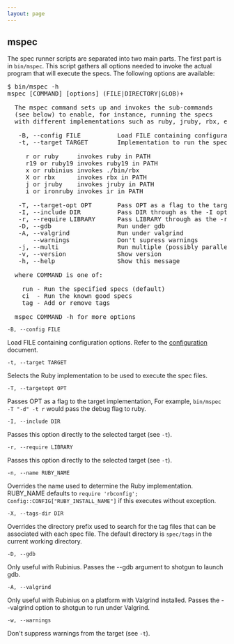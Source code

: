 ```yaml
---
layout: page
---
```


## mspec

The spec runner scripts are separated into two main parts. The first part is in `bin/mspec`. This script gathers all options needed to invoke the actual program that will execute the specs. The following options are available:

<pre>
$ bin/mspec -h
mspec [COMMAND] [options] (FILE|DIRECTORY|GLOB)+

  The mspec command sets up and invokes the sub-commands
  (see below) to enable, for instance, running the specs
  with different implementations such as ruby, jruby, rbx, etc.

   -B, --config FILE          Load FILE containing configuration options
   -t, --target TARGET        Implementation to run the specs, where:

     r or ruby     invokes ruby in PATH
     r19 or ruby19 invokes ruby19 in PATH
     x or rubinius invokes ./bin/rbx
     X or rbx      invokes rbx in PATH
     j or jruby    invokes jruby in PATH
     i or ironruby invokes ir in PATH

   -T, --target-opt OPT       Pass OPT as a flag to the target implementation
   -I, --include DIR          Pass DIR through as the -I option to the target
   -r, --require LIBRARY      Pass LIBRARY through as the -r option to the target
   -D, --gdb                  Run under gdb
   -A, --valgrind             Run under valgrind
       --warnings             Don't supress warnings
   -j, --multi                Run multiple (possibly parallel) subprocesses
   -v, --version              Show version
   -h, --help                 Show this message

  where COMMAND is one of:

    run - Run the specified specs (default)
    ci  - Run the known good specs
    tag - Add or remove tags

  mspec COMMAND -h for more options
</pre>


<code>-B, --config FILE</code>

Load FILE containing configuration options. Refer to the [configuration](/configuration/) document.

<code>-t, --target TARGET</code>

Selects the Ruby implementation to be used to execute the spec files.

<code>-T, --targetopt OPT</code>

Passes OPT as a flag to the target implementation, For example, <code>bin/mspec -T "-d" -t r</code> would pass the debug flag to ruby.

<code>-I, --include DIR</code>

Passes this option directly to the selected target (see <code>-t</code>).

<code>-r, --require LIBRARY</code>

Passes this option directly to the selected target (see <code>-t</code>).

<code>-n, --name RUBY_NAME</code>

Overrides the name used to determine the Ruby implementation. RUBY_NAME defaults to <code>require 'rbconfig'; Config::CONFIG["RUBY_INSTALL_NAME"]</code> if this executes without exception.

<code>-X, --tags-dir DIR</code>

Overrides the directory prefix used to search for the tag files that can be associated with each spec file. The default directory is `spec/tags` in the current working directory.

<code>-D, --gdb</code>

Only useful with Rubinius. Passes the --gdb argument to shotgun to launch gdb.

<code>-A, --valgrind</code>

Only useful with Rubinius on a platform with Valgrind installed. Passes the --valgrind option to shotgun to run under Valgrind.

<code>-w, --warnings</code>

Don't suppress warnings from the target (see <code>-t</code>).

